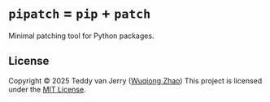 # `pipatch` = `pip` + `patch`
Minimal patching tool for Python packages.

## License
Copyright ©️ 2025 Teddy van Jerry ([Wuqiong Zhao](https://wqzhao.org))
This project is licensed under the [MIT License](LICENSE).
